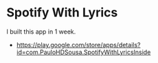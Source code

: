 # Spotify With Lyrics

I built this app in 1 week.

- https://play.google.com/store/apps/details?id=com.PauloHDSousa.SpotifyWithLyricsInside
